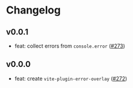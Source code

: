 # Changelog

## v0.0.1

- feat: collect errors from `console.error` ([#273](https://github.com/hi-ogawa/vite-plugins/pull/293))

## v0.0.0

- feat: create `vite-plugin-error-overlay` ([#272](https://github.com/hi-ogawa/vite-plugins/pull/272))
